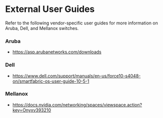# External User Guides

Refer to the following vendor-specific user guides for more information on Aruba, Dell, and Mellanox switches.

### Aruba

- https://asp.arubanetworks.com/downloads

### Dell
<!-- markdown-link-check-disable-next-line -->
- https://www.dell.com/support/manuals/en-us/force10-s4048-on/smartfabric-os-user-guide-10-5-1

### Mellanox

- https://docs.nvidia.com/networking/spaces/viewspace.action?key=Onyxv393210